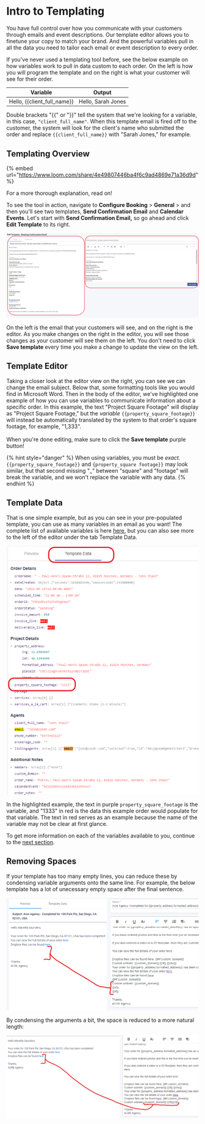 # Intro to Templating

You have full control over how you communicate with your customers through emails and event descriptions. Our template editor allows you to finetune your copy to match your brand. And the powerful variables pull in all the data you need to tailor each email or event description to every order.

If you've never used a templating tool before, see the below example on how variables work to pull in data custom to each order. On the left is how you will program the template and on the right is what your customer will see for their order.

|             Variable            |       Output       |
| :-----------------------------: | :----------------: |
| Hello, \{{client\_full\_name\}} | Hello, Sarah Jones |

Double brackets "\{{" or "\}}" tell the system that we're looking for a variable, in this case, `"client_full_name"`. When this template email is fired off to the customer, the system will look for the client's name who submitted the order and replace `{{client_full_name}}` with "Sarah Jones," for example.

## Templating Overview

{% embed url="https://www.loom.com/share/4e49807446ba4f6c9ad4869e71a36d9d" %}

For a more thorough explanation, read on!

To see the tool in action, navigate to **Configure Booking** > **General** > and then you'll see two templates, **Send Confirmation Email** and **Calendar Events**. Let's start with **Send Confirmation Email,** so go ahead and click **Edit Template** to its right.

![](<../.gitbook/assets/1 - Overview.png>)

On the left is the email that your customers will see, and on the right is the editor. As you make changes on the right in the editor, you will see those changes as your customer will see them on the left. You don't need to click **Save template** every time you make a change to update the view on the left.

## Template Editor

Taking a closer look at the editor view on the right, you can see we can change the email subject. Below that, some formatting tools like you would find in Microsoft Word. Then in the body of the editor, we've highlighted one example of how you can use variables to communicate information about a specific order. In this example, the text "Project Square Footage" will display as "Project Square Footage," but the _variable_ `{{property_square_footage}}` will instead be automatically translated by the system to that order's square footage, for example, "1,333".\
\
When you're done editing, make sure to click the **Save template** purple button!

{% hint style="danger" %}
When using variables, you must be _exact._ `{{property_square_footage}}` and `{property_square footage}}` may look similar, but that second missing "\_" between "square" and "footage" will break the variable, and we won't replace the variable with any data.
{% endhint %}

## Template Data

That is one simple example, but as you can see in your pre-populated template, you can use as many variables in an email as you want! The complete list of available variables is here [here](variables.md), but you can also see more to the left of the editor under the tab Template Data.

![](<../.gitbook/assets/3 - Template Data.png>)

In the highlighted example, the text in purple `property_square_footage` is the variable, and "1333" in red is the data this example order would populate for that variable. The text in red serves as an example because the name of the variable may not be clear at first glance.

To get more information on each of the variables available to you, continue to the [next section](variables.md).

## Removing Spaces

If your template has too many empty lines, you can reduce these by condensing variable arguments onto the same line. For example, the below template has a lot of unecessary empty space after the final sentence.

![](<../.gitbook/assets/image (43).png>)

By condensing the arguments a bit, the space is reduced to a more natural length:

![](<../.gitbook/assets/Variables After.png>)
